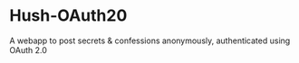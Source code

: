 # Hush-OAuth20
A webapp to post secrets &amp; confessions anonymously, authenticated using OAuth 2.0
